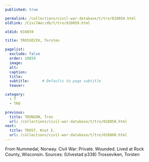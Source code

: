 ```yaml
---
published: true

permalink: /collections/civil-war-database/t/tro/010859.html
oldlink: /CivilWar/db/t/tro/010859.html

oldid: 010859

title: TROSSEVIK, Torsten

pagelist:
  exclude: false
  order: 10859
  image: 
  alt:
  caption:
  title:
  subtitle:      # Defaults to page subtitle
  teaser:

category: 
  - T 
  - TRO

previous:
  title: TRONSON, Tron
  url: /collections/civil-war-database/t/tro/010858.html  
next:
  title: TROST, Knut E.
  url: /collections/civil-war-database/t/tro/010860.html   
---
```

From Nummedal, Norway. Civil War: Private. Wounded. Lived at Rock County, Wisconsin. Sources: (Ulvestad p338) &#147;Trosseviken, Torsten&#148;